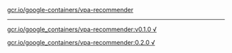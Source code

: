 [gcr.io/google-containers/vpa-recommender](https://hub.docker.com/r/sqeven/vpa-recommender/tags/) 

----
[gcr.io/google_containers/vpa-recommender:v0.1.0 √](https://hub.docker.com/r/sqeven/vpa-recommender/tags/)

[gcr.io/google_containers/vpa-recommender:0.2.0 √](https://hub.docker.com/r/sqeven/vpa-recommender/tags/)

